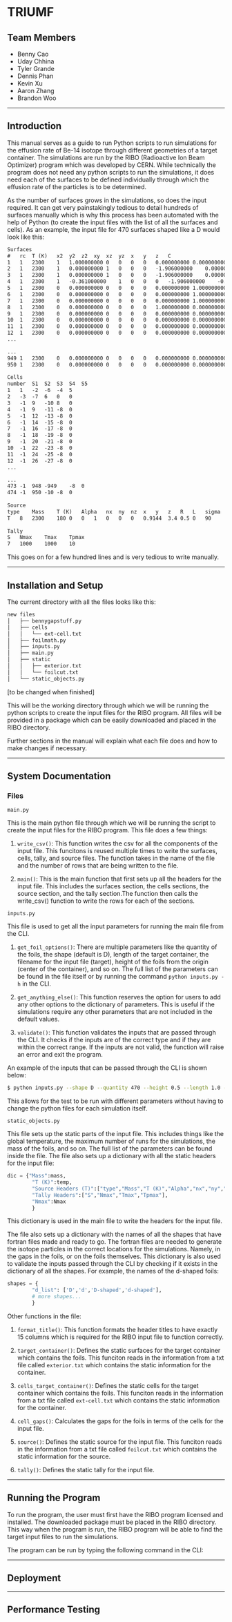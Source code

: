 # TRIUMF

## Team Members
- Benny Cao
- Uday Chhina
- Tyler Grande
- Dennis Phan
- Kevin Xu
- Aaron Zhang
- Brandon Woo

---

## Introduction

This manual serves as a guide to run Python scripts to run simulations for the effusion rate of Be-14 isotope through different geometries of a target container. The simulations are run by the RIBO (Radioactive Ion Beam Optimizer) program which was developed by CERN. While technically the program does not need any python scripts to run the simulations, it does need each of the surfaces to be defined individually through which the effusion rate of the particles is to be determined. 

As the number of surfaces grows in the simulations, so does the input
required. It can get very painstakingly tedious to detail hundreds of surfaces
manually which is why this process has been automated with the help of Python
(to create the input files with the list of all the surfaces and cells). As an
example, the input file for 470 surfaces shaped like a D would look like this:

```txt
Surfaces														
#	rc	T (K)	x2	y2	z2	xy	xz	yz	x	y	z	C		
1	1	2300	1	1.000000000	0	0	0	0	0.000000000	0.000000000	0	0.836127360		
2	1	2300	1	0.000000000	1	0	0	0	-1.906000000	0.000000000	0	-0.863688000		
3	1	2300	1	0.000000000	1	0	0	0	-1.906000000	0.000000000	0	-0.886200000		
4	1	2300	1	-0.361000000	1	0	0	0	-1.906000000	-0.202200000	0	-0.879900000		
5	1	2300	0	0.000000000	0	0	0	0	0.000000000	1.000000000	0	-0.228000000		
6	1	2300	0	0.000000000	0	0	0	0	0.000000000	1.000000000	0	1.040000000		
7	1	2300	0	0.000000000	0	0	0	0	0.000000000	1.000000000	0	5.956000000		
8	1	2300	0	0.000000000	0	0	0	0	1.000000000	0.000000000	0	0.525000000		
9	1	2300	0	0.000000000	0	0	0	0	0.000000000	0.000000000	1	-1.700000000		
10	1	2300	0	0.000000000	0	0	0	0	0.000000000	0.000000000	1	1.700000000		
11	1	2300	0	0.000000000	0	0	0	0	0.000000000	0.000000000	1	-1.695276008		
12	1	2300	0	0.000000000	0	0	0	0	0.000000000	0.000000000	1	-1.692776008		
...
```

```txt
...
949	1	2300	0	0.000000000	0	0	0	0	0.000000000	0.000000000	1	1.692776008		
950	1	2300	0	0.000000000	0	0	0	0	0.000000000	0.000000000	1	1.695276008		
														
Cells														
number	S1	S2	S3	S4	S5									
1	1	-2	-6	-4	5									
2	-3	-7	6	0	0									
3	-1	9	-10	8	0									
4	-1	9	-11	-8	0									
5	-1	12	-13	-8	0									
6	-1	14	-15	-8	0									
7	-1	16	-17	-8	0									
8	-1	18	-19	-8	0									
9	-1	20	-21	-8	0									
10	-1	22	-23	-8	0									
11	-1	24	-25	-8	0									
12	-1	26	-27	-8	0									
...
```

```txt
...
473	-1	948	-949	-8	0									
474	-1	950	-10	-8	0									
														
Source														
type	Mass	T (K)	Alpha	nx	ny	nz	x	y	z	R	L	sigma	theta	phi
T	8	2300	180	0	0	1	0	0	0	0.9144	3.4	0.5	0	90
														
Tally														
S	Nmax	Tmax	Tpmax											
7	1000	1000	10											
```


This goes on for a few hundred lines and is very tedious to write manually. 


---

## Installation and Setup

The current directory with all the files looks like this:

```txt
new files
│   ├── bennygapstuff.py
│   ├── cells
│   │   └── ext-cell.txt
│   ├── foilmath.py
│   ├── inputs.py
│   ├── main.py
│   ├── static
│   │   ├── exterior.txt
│   │   └── foilcut.txt
│   └── static_objects.py
```
[to be changed when finished]

This will be the working directory through which we will be running the python scripts to create the input files for the RIBO program. All files will be provided in a package which can be easily downloaded and placed in the RIBO directory.

Further sections in the manual will explain what each file does and how to
make changes if necessary.

---

## System Documentation

### Files

`main.py`

This is the main python file through which we will be running the script to create the input files for the RIBO program. This file does a few things:

1. `write_csv()`: This function writes the csv for all the components of the
   input file. This funcitons is reused multiple times to write the surfaces,
   cells, tally, and source files. The function takes in the name of the file
   and the number of rows that are being written to the file.

2. `main()`: This is the main function that first sets up all the headers for
   the input file. This includes the surfaces section, the cells sections, the
   source section, and the tally section.The function then calls the
   write_csv() function to write the rows for each of the sections.

`inputs.py`

This file is used to get all the input parameters for running the main file
from the CLI. 

1. `get_foil_options()`: There are multiple parameters like the quantity of
   the foils, the shape (default is D), length of the target container, the
   filename for the input file (target), height of the foils from the origin
   (center of the container), and so on. The full list of the parameters can
   be found in the file itself or by running the command `python inputs.py -h`
   in the CLI.
   
2. `get_anything_else()`: This function reserves the option for users to add
   any other options to the dictionary of parameters. This is useful if the
   simulations require any other parameters that are not included in the
   default values. 

3. `validate()`: This function validates the inputs that are passed
   through the CLI. It checks if the inputs are of the correct type and if
   they are within the correct range. If the inputs are not valid, the
   function will raise an error and exit the program.

An example of the inputs that can be passed through the CLI is shown below:

```bash 
$ python inputs.py --shape D --quantity 470 --height 0.5 --length 1.0 --filename target ... <all other settings>
```

This allows for the test to be run with different parameters without having to
change the python files for each simulation itself.

`static_objects.py`

This file sets up the static parts of the input file. This includes things
like the global temperature, the maximum number of runs for the simulations,
the mass of the foils, and so on. The full list of the parameters can be found
inside the file. 
 The file also sets up a dictionary with all the static headers for the input
 file:

```python
dic = {"Mass":mass,
        "T (K)":temp,
        "Source Headers (T)":["type","Mass","T (K)","Alpha","nx","ny","nz", "x","y","z","R","L","sigma","theta","phi"],
        "Tally Headers":["S","Nmax","Tmax","Tpmax"],
        "Nmax":Nmax
        }
```

This dictionary is used in the main file to write the headers for the input
file.

The file also sets up a dictionary with the names of all the shapes that have
fortran files made and ready to go. The fortran files are needed to generate
the isotope particles in the correct locations for the simulations. Namely,
in the gaps in the foils, or on the foils themselves. This dictionary is also
used to validate the inputs passed through the CLI by checking if it exists in
the dictionary of all the shapes. For example, the names of the d-shaped foils:

```python
shapes = {
        "d_list": ['D','d','D-shaped','d-shaped'],
        # more shapes...
        }
```

Other functions in the file:

1. `format_title()`: This function formats the header titles to have exactly
   15 columns which is required for the RIBO input file to function correctly.

2. `target_container()`: Defines the static surfaces for the
   target container which contains the foils. This funciton reads in the
   information from a txt file called `exterior.txt` which contains the static
   information for the container. 

3. `cells_target_container()`: Defines the static cells for the
   target container which contains the foils. This funciton reads in the
   information from a txt file called `ext-cell.txt` which contains the static
   information for the container.

4. `cell_gaps()`: Calculates the gaps for the foils in terms of the cells for
   the input file.

5. `source()`: Defines the static source for the input file. This funciton
   reads in the information from a txt file called `foilcut.txt` which
   contains the static information for the source.

6. `tally()`: Defines the static tally for the input file. 

---

## Running the Program

To run the program, the user must first have the RIBO program licensed and
installed. The downloaded package must be placed in the RIBO directory. This
way when the program is run, the RIBO program will be able to find the target
input files to run the simulations.

The program can be run by typing the following command in the CLI:


---

## Deployment

---

## Performance Testing







	

